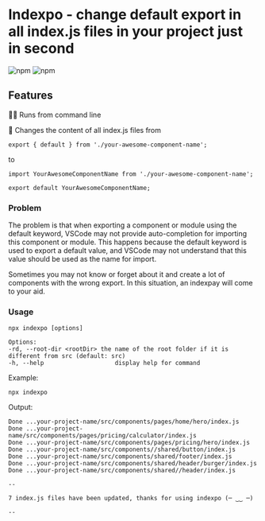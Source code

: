 # Indexpo - change default export in all index.js files in your project just in second
![npm](https://img.shields.io/npm/v/indexpo) ![npm](https://img.shields.io/npm/dm/indexpo)

## Features

🏃‍♂️ Runs from command line

💪 Changes the content of all index.js files from

```
export { default } from './your-awesome-component-name';
```
to
```
import YourAwesomeComponentName from './your-awesome-component-name';

export default YourAwesomeComponentName;
```

### Problem

The problem is that when exporting a component or module using the default keyword, VSCode may not provide auto-completion for importing this component or module. This happens because the default keyword is used to export a default value, and VSCode may not understand that this value should be used as the name for import.

Sometimes you may not know or forget about it and create a lot of components with the wrong export. In this situation, an indexpay will come to your aid.

### Usage

```
npx indexpo [options]

Options: 
-rd, --root-dir <rootDir> the name of the root folder if it is different from src (default: src)
-h, --help                    display help for command
```

Example:

```
npx indexpo
```

Output:

```
Done ...your-project-name/src/components/pages/home/hero/index.js
Done ...your-project-name/src/components/pages/pricing/calculator/index.js
Done ...your-project-name/src/components/pages/pricing/hero/index.js
Done ...your-project-name/src/components//shared/button/index.js
Done ...your-project-name/src/components/shared/footer/index.js
Done ...your-project-name/src/components/shared/header/burger/index.js
Done ...your-project-name/src/components/shared//header/index.js

--

7 index.js files have been updated, thanks for using indexpo (─ ‿‿ ─)

--

```
